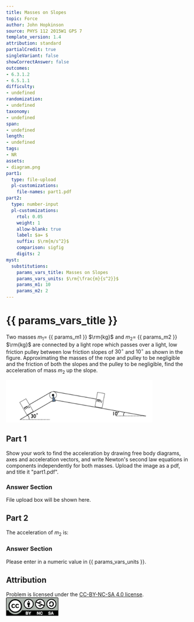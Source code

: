 ```yaml
---
title: Masses on Slopes
topic: Force
author: John Hopkinson
source: PHYS 112 2015W1 GPS 7
template_version: 1.4
attribution: standard
partialCredit: true
singleVariant: false
showCorrectAnswer: false
outcomes:
- 6.3.1.2
- 6.5.1.1
difficulty:
- undefined
randomization:
- undefined
taxonomy:
- undefined
span:
- undefined
length:
- undefined
tags:
- NR
assets:
- diagram.png
part1:
  type: file-upload
  pl-customizations:
    file-names: part1.pdf
part2:
  type: number-input
  pl-customizations:
    rtol: 0.05
    weight: 1
    allow-blank: true
    label: $a= $
    suffix: $\rm{m/s^2}$
    comparison: sigfig
    digits: 2
myst:
  substitutions:
    params_vars_title: Masses on Slopes
    params_vars_units: $\rm{\frac{m}{s^2}}$
    params_m1: 10
    params_m2: 2
---
```

# {{ params_vars_title }}
Two masses $m_1=$ {{ params_m1 }} $\rm{kg}$ and $m_2=$ {{ params_m2 }} $\rm{kg}$ are connected by a light rope which passes over a light, low friction pulley between low friction slopes of $30^\circ$ and $10^\circ$ as shown in the figure. Approximating the masses of the rope and pulley to be negligible and the friction of both the slopes and the pulley to be negligible, find the acceleration of mass $m_2$ up the slope.

<img src="diagram.png" alt="There is a triangle with a block on each of its slopes, and a pulley at the top vertex. The right slope is at 10 degrees with the horizontal with the block labelled m sub 1 on it. The left slope is at 30 degrees with the horizontal with the block labelled m sub 2 on it. The two blocks are connected by a rope that passes over the pulley at the top." width=400>

## Part 1

Show your work to find the acceleration by drawing free body diagrams, axes and acceleration vectors, and write Newton's second law equations in components independently for both masses. Upload the image as a pdf, and title it "part1.pdf".

### Answer Section

File upload box will be shown here.

## Part 2

The acceleration of $m_2$ is:

### Answer Section

Please enter in a numeric value in {{ params_vars_units }}.

## Attribution

Problem is licensed under the [CC-BY-NC-SA 4.0 license](https://creativecommons.org/licenses/by-nc-sa/4.0/).<br> ![The Creative Commons 4.0 license requiring attribution-BY, non-commercial-NC, and share-alike-SA license.](https://raw.githubusercontent.com/firasm/bits/master/by-nc-sa.png)